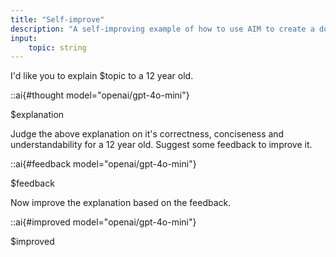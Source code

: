 ```yaml
---
title: "Self-improve"
description: "A self-improving example of how to use AIM to create a document."
input:
    topic: string
---
```


I'd like you to explain $topic to a 12 year old.

::ai{#thought model="openai/gpt-4o-mini"}

$explanation

Judge the above explanation on it's correctness, conciseness and understandability for a 12 year old. Suggest some feedback to improve it.

::ai{#feedback model="openai/gpt-4o-mini"}

$feedback

Now improve the explanation based on the feedback.

::ai{#improved model="openai/gpt-4o-mini"}

$improved
